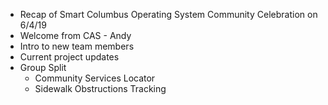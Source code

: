 - Recap of Smart Columbus Operating System Community Celebration on 6/4/19
- Welcome from CAS - Andy
- Intro to new team members
- Current project updates
- Group Split
  - Community Services Locator
  - Sidewalk Obstructions Tracking
